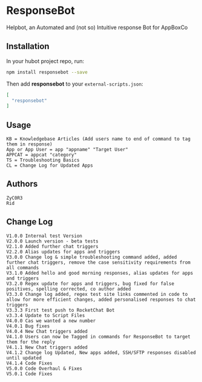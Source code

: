 # ResponseBot
Helpbot, an Automated and (not so) Intuitive response Bot for AppBoxCo

## Installation

In your hubot project repo, run:

``` bash
npm install responsebot --save
```

Then add **responsebot** to your `external-scripts.json`:

``` json
[
  "responsebot"
]
```

## Usage

```
KB = Knowledgebase Articles (Add users name to end of command to tag them in response)
App or App User = app "appname" "Target User"
APPCAT = appcat "category"
TS = Troubleshooting Basics
CL = Change Log for Updated Apps
```

## Authors

```
ZyC0R3
Rid
```

## Change Log

```
V1.0.0 Internal test Version
V2.0.0 Launch version - beta tests
V2.1.0 Added further chat triggers
V2.2.0 Alias updates for apps and triggers
V3.0.0 Change log & simple troubleshooting command added, added further chat triggers, remove the case sensitivity requirements from all commands
V3.1.0 Added hello and good morning responses, alias updates for apps and triggers
V3.2.0 Regex update for apps and triggers, bug fixed for false positives, spelling corrected, co author added
V3.3.0 Change log added, regex test site links commented in code to allow for more efficient changes, added personalised responses to chat triggers
V3.3.3 First test push to RocketChat Bot
v3.3.4 Update to Script Files
V4.0.0 Cas we wanted a new number
V4.0.1 Bug fixes
V4.0.4 New Chat triggers added
V4.1.0 Users can now be Tagged in commands for ResponseBot to target them for the reply
V4.1.1 New Chat triggers added
V4.1.2 Change log Updated, New apps added, SSH/SFTP responses disabled until updated
V4.1.4 Code Fixes
V5.0.0 Code Overhaul & Fixes
V5.0.1 Code Fixes
```
